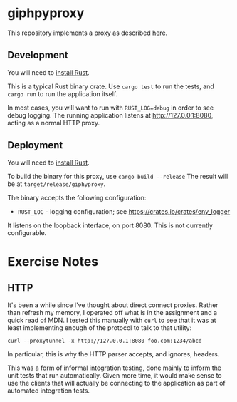 # giphpyproxy

This repository implements a proxy as described [here](https://signal.org/blog/giphy-experiment/).

## Development

You will need to [install Rust](https://www.rust-lang.org/tools/install).

This is a typical Rust binary crate.
Use `cargo test` to run the tests, and `cargo run` to run the application itself.

In most cases, you will want to run with `RUST_LOG=debug` in order to see debug logging.
The running application listens at http://127.0.0.1:8080, acting as a normal HTTP proxy.

## Deployment

You will need to [install Rust](https://www.rust-lang.org/tools/install).

To build the binary for this proxy, use `cargo build --release`
The result will be at `target/release/giphyproxy`.

The binary accepts the following configuration:

 * `RUST_LOG` - logging configuration; see https://crates.io/crates/env_logger

It listens on the loopback interface, on port 8080.
This is not currently configurable.

# Exercise Notes

## HTTP

It's been a while since I've thought about direct connect proxies.
Rather than refresh my memory, I operated off what is in the assignment and a quick read of MDN.
I tested this manually with `curl` to see that it was at least implementing enough of the protocol to talk to that utility:

```shell
curl --proxytunnel -x http://127.0.0.1:8080 foo.com:1234/abcd
```

In particular, this is why the HTTP parser accepts, and ignores, headers.

This was a form of informal integration testing, done mainly to inform the unit tests that run automatically.
Given more time, it would make sense to use the clients that will actually be connecting to the application as part of automated integration tests.
